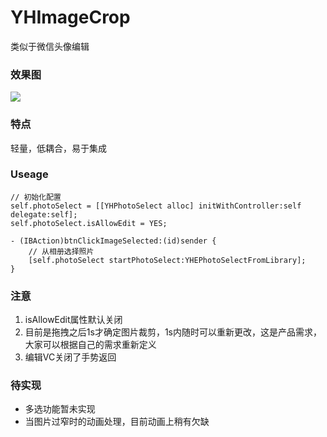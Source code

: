 # YHImageCrop
类似于微信头像编辑

### 效果图
![](http://7xp0ch.com1.z0.glb.clouddn.com/20180118173011.gif)

### 特点
轻量，低耦合，易于集成

### Useage
```
// 初始化配置
self.photoSelect = [[YHPhotoSelect alloc] initWithController:self delegate:self];
self.photoSelect.isAllowEdit = YES;

- (IBAction)btnClickImageSelected:(id)sender {
    // 从相册选择照片
    [self.photoSelect startPhotoSelect:YHEPhotoSelectFromLibrary];
}

```

### 注意
1. isAllowEdit属性默认关闭
2. 目前是拖拽之后1s才确定图片裁剪，1s内随时可以重新更改，这是产品需求，大家可以根据自己的需求重新定义
3. 编辑VC关闭了手势返回

### 待实现
* 多选功能暂未实现
* 当图片过窄时的动画处理，目前动画上稍有欠缺